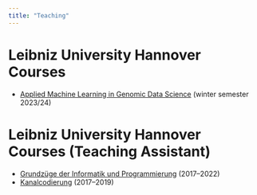 ```yaml
---
title: "Teaching"
---
```


# Leibniz University Hannover Courses

* [Applied Machine Learning in Genomic Data Science](https://www.tnt.uni-hannover.de/edu/vorlesungen/AMLG/) (winter semester 2023/24)

# Leibniz University Hannover Courses (Teaching Assistant)

* [Grundzüge der Informatik und Programmierung](https://www.tnt.uni-hannover.de/edu/vorlesungen/GIP/) (2017&ndash;2022)
* [Kanalcodierung](https://www.tnt.uni-hannover.de/edu/vorlesungen/KanalCod/) (2017&ndash;2019)
